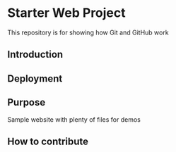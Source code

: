 # Starter Web Project

This repository is for showing how Git and GitHub work

## Introduction

## Deployment

## Purpose

Sample website with plenty of files for demos

## How to contribute
